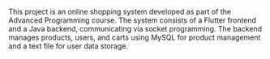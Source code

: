 This project is an online shopping system developed as part of the Advanced Programming course. The system consists of a Flutter frontend and a Java backend, communicating via socket programming. The backend manages products, users, and carts using MySQL for product management and a text file for user data storage.


